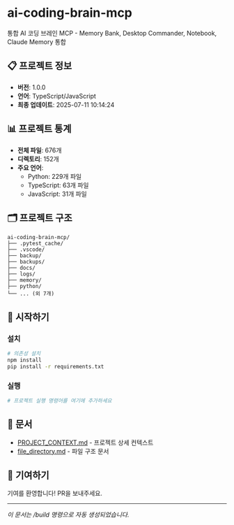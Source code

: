# ai-coding-brain-mcp

통합 AI 코딩 브레인 MCP - Memory Bank, Desktop Commander, Notebook, Claude Memory 통합

## 📋 프로젝트 정보

- **버전**: 1.0.0
- **언어**: TypeScript/JavaScript
- **최종 업데이트**: 2025-07-11 10:14:24

## 📊 프로젝트 통계

- **전체 파일**: 676개
- **디렉토리**: 152개
- **주요 언어**:
  - Python: 229개 파일
  - TypeScript: 63개 파일
  - JavaScript: 31개 파일

## 🗂️ 프로젝트 구조

```
ai-coding-brain-mcp/
├── .pytest_cache/
├── .vscode/
├── backup/
├── backups/
├── docs/
├── logs/
├── memory/
├── python/
└── ... (외 7개)
```

## 🚀 시작하기

### 설치

```bash
# 의존성 설치
npm install
pip install -r requirements.txt
```

### 실행

```bash
# 프로젝트 실행 명령어를 여기에 추가하세요
```

## 📖 문서

- [PROJECT_CONTEXT.md](./PROJECT_CONTEXT.md) - 프로젝트 상세 컨텍스트
- [file_directory.md](./file_directory.md) - 파일 구조 문서

## 🤝 기여하기

기여를 환영합니다! PR을 보내주세요.

---
*이 문서는 /build 명령으로 자동 생성되었습니다.*
